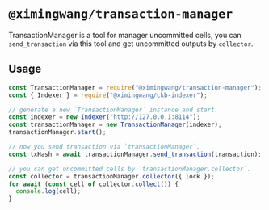 # `@ximingwang/transaction-manager`

TransactionManager is a tool for manager uncommitted cells, you can `send_transaction` via this tool and get uncommitted outputs by `collector`.

## Usage

```javascript
const TransactionManager = require("@ximingwang/transaction-manager");
const { Indexer } = require("@ximingwang/ckb-indexer");

// generate a new `TransactionManager` instance and start.
const indexer = new Indexer("http://127.0.0.1:8114");
const transactionManager = new TransactionManager(indexer);
transactionManager.start();

// now you send transaction via `transactionManager`.
const txHash = await transactionManager.send_transaction(transaction);

// you can get uncommitted cells by `transactionManager.collector`.
const collector = transactionManager.collector({ lock });
for await (const cell of collector.collect()) {
  console.log(cell);
}
```
